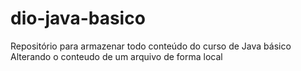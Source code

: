 # dio-java-basico
Repositório para armazenar todo conteúdo do curso de Java básico
Alterando o conteudo de um arquivo de forma local